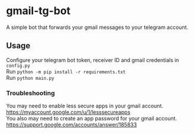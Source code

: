# gmail-tg-bot

A simple bot that forwards your gmail messages to your telegram account.


## Usage

Configure your telegram bot token, receiver ID and gmail credentials in `config.py`  
Run `python -m pip install -r requirements.txt`  
Run `python main.py`

### Troubleshooting
You may need to enable less secure apps in your gmail account. https://myaccount.google.com/u/1/lesssecureapps  
You also may need to create an app password for your gmail account. https://support.google.com/accounts/answer/185833